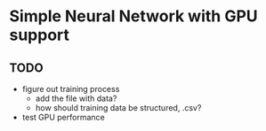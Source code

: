 # Simple Neural Network with GPU support


## TODO
- figure out training process
  - add the file with data?
  - how should training data be structured, .csv?
- test GPU performance 

